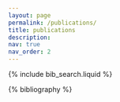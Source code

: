 ```yaml
---
layout: page
permalink: /publications/
title: publications
description: 
nav: true
nav_order: 2
---
```


<!-- Google tag (gtag.js) -->
<script async src="https://www.googletagmanager.com/gtag/js?id=G-BNK4466BFB"></script>
<script>
  window.dataLayer = window.dataLayer || [];
  function gtag(){dataLayer.push(arguments);}
  gtag('js', new Date());

  gtag('config', 'G-BNK4466BFB');
</script>

<!-- _pages/publications.md -->

<!-- Bibsearch Feature -->

{% include bib_search.liquid %}

<div class="publications">

{% bibliography %}

</div>
